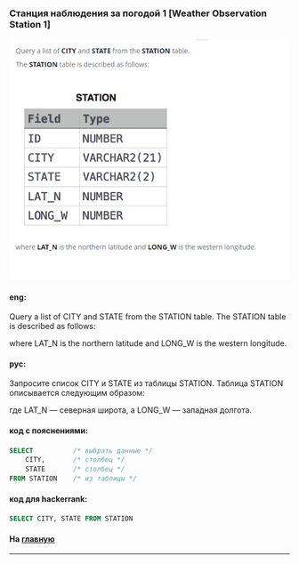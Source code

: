 ### Станция наблюдения за погодой 1 [Weather Observation Station 1]

<img src="./art/7.png" alt="solution" >

#### eng:
Query a list of CITY and STATE from the STATION table.
The STATION table is described as follows:

where LAT_N is the northern latitude and LONG_W is the western longitude.


#### рус:
Запросите список CITY и STATE из таблицы STATION.
Таблица STATION описывается следующим образом:

где LAT_N — северная широта, а LONG_W — западная долгота.


#### код с пояснениями:
```sql
SELECT          /* выбрать данные */
    CITY,       /* столбец */
    STATE       /* столбец */
FROM STATION    /* из таблицы */
```

#### код для hackerrank:
```sql
SELECT CITY, STATE FROM STATION 
```


#### На [главную](https://github.com/BEPb/hackerrank_sql#readme)

---